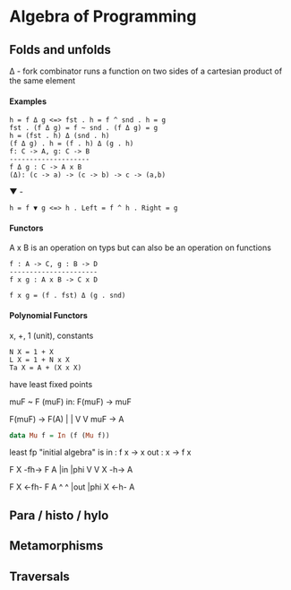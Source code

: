 # Algebra of Programming

## Folds and unfolds

Δ - fork combinator runs a function on two sides of a cartesian product of the same element

#### Examples
```
h = f Δ g <=> fst . h = f ^ snd . h = g
fst . (f Δ g) = f ~ snd . (f Δ g) = g
h = (fst . h) Δ (snd . h)
(f Δ g) . h = (f . h) Δ (g . h)
f: C -> A, g: C -> B
--------------------
f Δ g : C -> A x B
(Δ): (c -> a) -> (c -> b) -> c -> (a,b)
```

▼ -

```
h = f ▼ g <=> h . Left = f ^ h . Right = g
```

#### Functors
A x B is an operation on typs but can also be an operation on functions

```
f : A -> C, g : B -> D
----------------------
f x g : A x B -> C x D

f x g = (f . fst) Δ (g . snd)
```

#### Polynomial Functors

x, +, 1 (unit), constants

```
N X = 1 + X
L X = 1 + N x X
Ta X = A + (X x X)
```

have least fixed points

muF ~ F (muF)
in: F(muF) -> muF

F(muF) -> F(A)
|         |
V         V
muF    -> A

```haskell
data Mu f = In (f (Mu f))
```

least fp "initial algebra" is
in : f x -> x
out : x -> f x

F X -fh-> F A
|in       |phi
V         V
X    -h-> A


F X <-fh- F A
^         ^
|out      |phi
X   <-h-  A

## Para / histo / hylo

## Metamorphisms

## Traversals
